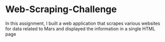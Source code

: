 # Web-Scraping-Challenge

In this assignment, I built a web application that scrapes various websites for data related to Mars and displayed the information in a single HTML page
